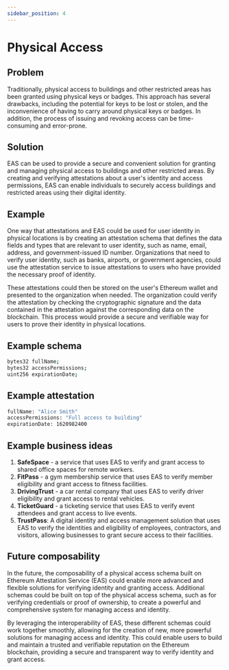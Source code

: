```yaml
---
sidebar_position: 4
---
```


# Physical Access

## Problem
Traditionally, physical access to buildings and other restricted areas has been granted using physical keys or badges. This approach has several drawbacks, including the potential for keys to be lost or stolen, and the inconvenience of having to carry around physical keys or badges. In addition, the process of issuing and revoking access can be time-consuming and error-prone.

## Solution
EAS can be used to provide a secure and convenient solution for granting and managing physical access to buildings and other restricted areas. By creating and verifying attestations about a user's identity and access permissions, EAS can enable individuals to securely access buildings and restricted areas using their digital identity.

## Example
One way that attestations and EAS could be used for user identity in physical locations is by creating an attestation schema that defines the data fields and types that are relevant to user identity, such as name, email, address, and government-issued ID number. Organizations that need to verify user identity, such as banks, airports, or government agencies, could use the attestation service to issue attestations to users who have provided the necessary proof of identity.

These attestations could then be stored on the user's Ethereum wallet and presented to the organization when needed. The organization could verify the attestation by checking the cryptographic signature and the data contained in the attestation against the corresponding data on the blockchain. This process would provide a secure and verifiable way for users to prove their identity in physical locations.

## Example schema 
``` bash
bytes32 fullName;
bytes32 accessPermissions;
uint256 expirationDate;
```

## Example attestation
``` bash
fullName: "Alice Smith"
accessPermissions: "Full access to building"
expirationDate: 1620982400

```

## Example business ideas
1. **SafeSpace** - a service that uses EAS to verify and grant access to shared office spaces for remote workers.
2. **FitPass** - a gym membership service that uses EAS to verify member eligibility and grant access to fitness facilities.
3. **DrivingTrust** - a car rental company that uses EAS to verify driver eligibility and grant access to rental vehicles.
4. **TicketGuard** - a ticketing service that uses EAS to verify event attendees and grant access to live events.
5. **TrustPass**: A digital identity and access management solution that uses EAS to verify the identities and eligibility of employees, contractors, and visitors, allowing businesses to grant secure access to their facilities.

## Future composability
In the future, the composability of a physical access schema built on Ethereum Attestation Service (EAS) could enable more advanced and flexible solutions for verifying identity and granting access. Additional schemas could be built on top of the physical access schema, such as for verifying credentials or proof of ownership, to create a powerful and comprehensive system for managing access and identity.

By leveraging the interoperability of EAS, these different schemas could work together smoothly, allowing for the creation of new, more powerful solutions for managing access and identity. This could enable users to build and maintain a trusted and verifiable reputation on the Ethereum blockchain, providing a secure and transparent way to verify identity and grant access.